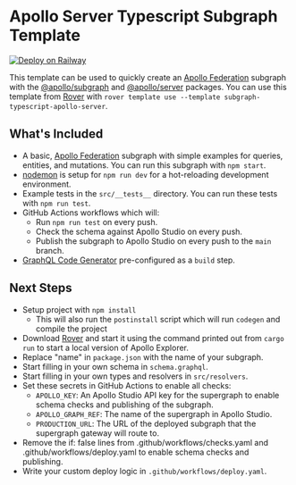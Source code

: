 # Apollo Server Typescript Subgraph Template

[![Deploy on Railway](https://railway.app/button.svg)](https://railway.app/new/template/WdJd2w?referralCode=xsbY2R)

This template can be used to quickly create an [Apollo Federation] subgraph with the [@apollo/subgraph] and [@apollo/server] packages. You can use this template from [Rover](https://www.apollographql.com/docs/rover/commands/template/) with `rover template use --template subgraph-typescript-apollo-server`.

## What's Included

- A basic, [Apollo Federation] subgraph with simple examples for queries, entities, and mutations. You can run this subgraph with `npm start`.
- [nodemon] is setup for `npm run dev` for a hot-reloading development environment.
- Example tests in the `src/__tests__` directory. You can run these tests with `npm run test`.
- GitHub Actions workflows which will:
  - Run `npm run test` on every push.
  - Check the schema against Apollo Studio on every push.
  - Publish the subgraph to Apollo Studio on every push to the `main` branch.
- [GraphQL Code Generator] pre-configured as a `build` step.

## Next Steps

- Setup project with `npm install`
  - This will also run the `postinstall` script which will run `codegen` and compile the project
- Download [Rover] and start it using the command printed out from `cargo run` to start a local version of Apollo Explorer.
- Replace "name" in `package.json` with the name of your subgraph.
- Start filling in your own schema in `schema.graphql`.
- Start filling in your own types and resolvers in `src/resolvers`.
- Set these secrets in GitHub Actions to enable all checks:
  - `APOLLO_KEY`: An Apollo Studio API key for the supergraph to enable schema checks and publishing of the subgraph.
  - `APOLLO_GRAPH_REF`: The name of the supergraph in Apollo Studio.
  - `PRODUCTION_URL`: The URL of the deployed subgraph that the supergraph gateway will route to.
- Remove the if: false lines from .github/workflows/checks.yaml and .github/workflows/deploy.yaml to enable schema checks and publishing.
- Write your custom deploy logic in `.github/workflows/deploy.yaml`.

[apollo federation]: https://www.apollographql.com/docs/federation/
[@apollo/server]: https://www.apollographql.com/docs/apollo-server/
[@apollo/subgraph]: https://www.apollographql.com/docs/federation/subgraphs
[rover]: https://www.apollographql.com/docs/rover/
[nodemon]: https://www.npmjs.com/package/nodemon
[GraphQL Code Generator]: https://www.the-guild.dev/graphql/codegen
